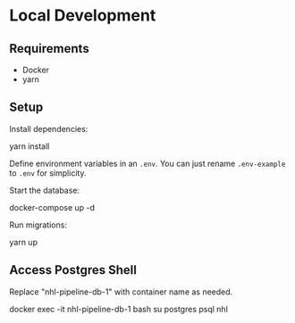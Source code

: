 # Local Development

## Requirements
- Docker
- yarn

## Setup
Install dependencies:
  
  yarn install

Define environment variables in an `.env`. You can just rename `.env-example` to `.env` for simplicity.

Start the database:

  docker-compose up -d

Run migrations:

  yarn up

## Access Postgres Shell
Replace "nhl-pipeline-db-1" with container name as needed.

  docker exec -it nhl-pipeline-db-1 bash
  su postgres
  psql nhl
